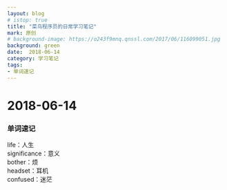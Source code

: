 ```yaml
---
layout: blog
# istop: true
title: "菜鸟程序员的日常学习笔记"
mark: 原创
# background-image: https://o243f9mnq.qnssl.com/2017/06/116099051.jpg
background: green
date:  2018-06-14
category: 学习笔记
tags:
- 单词速记
---
```


# 2018-06-14
### 单词速记
life：人生  
significance：意义  
bother：烦  
headset：耳机  
confused：迷茫 